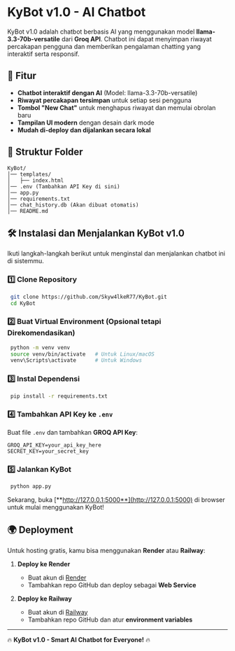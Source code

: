 # KyBot v1.0 - AI Chatbot



KyBot v1.0 adalah chatbot berbasis AI yang menggunakan model **llama-3.3-70b-versatile** dari **Groq API**. Chatbot ini dapat menyimpan riwayat percakapan pengguna dan memberikan pengalaman chatting yang interaktif serta responsif.

## 🚀 Fitur

- **Chatbot interaktif dengan AI** (Model: llama-3.3-70b-versatile)
- **Riwayat percakapan tersimpan** untuk setiap sesi pengguna
- **Tombol "New Chat"** untuk menghapus riwayat dan memulai obrolan baru
- **Tampilan UI modern** dengan desain dark mode
- **Mudah di-deploy dan dijalankan secara lokal**

## 📂 Struktur Folder

```
KyBot/
│── templates/
│   ├── index.html
│── .env (Tambahkan API Key di sini)
│── app.py
│── requirements.txt
│── chat_history.db (Akan dibuat otomatis)
│── README.md
```

## 🛠️ Instalasi dan Menjalankan KyBot v1.0

Ikuti langkah-langkah berikut untuk menginstal dan menjalankan chatbot ini di sistemmu.

### 1️⃣ Clone Repository

```sh
 git clone https://github.com/Skyw4lkeR77/KyBot.git
 cd KyBot
```

### 2️⃣ Buat Virtual Environment (Opsional tetapi Direkomendasikan)

```sh
 python -m venv venv
 source venv/bin/activate   # Untuk Linux/macOS
 venv\Scripts\activate      # Untuk Windows
```

### 3️⃣ Instal Dependensi

```sh
 pip install -r requirements.txt
```

### 4️⃣ Tambahkan API Key ke `.env`

Buat file `.env` dan tambahkan **GROQ API Key**:

```
GROQ_API_KEY=your_api_key_here
SECRET_KEY=your_secret_key
```

### 5️⃣ Jalankan KyBot

```sh
 python app.py
```

Sekarang, buka [**http://127.0.0.1:5000**](http://127.0.0.1:5000) di browser untuk mulai menggunakan KyBot!

## 🌍 Deployment

Untuk hosting gratis, kamu bisa menggunakan **Render** atau **Railway**:

1. **Deploy ke Render**

   - Buat akun di [Render](https://render.com/)
   - Tambahkan repo GitHub dan deploy sebagai **Web Service**

2. **Deploy ke Railway**

   - Buat akun di [Railway](https://railway.app/)
   - Tambahkan repo GitHub dan atur **environment variables**

---

🔥 **KyBot v1.0 - Smart AI Chatbot for Everyone!** 🔥

